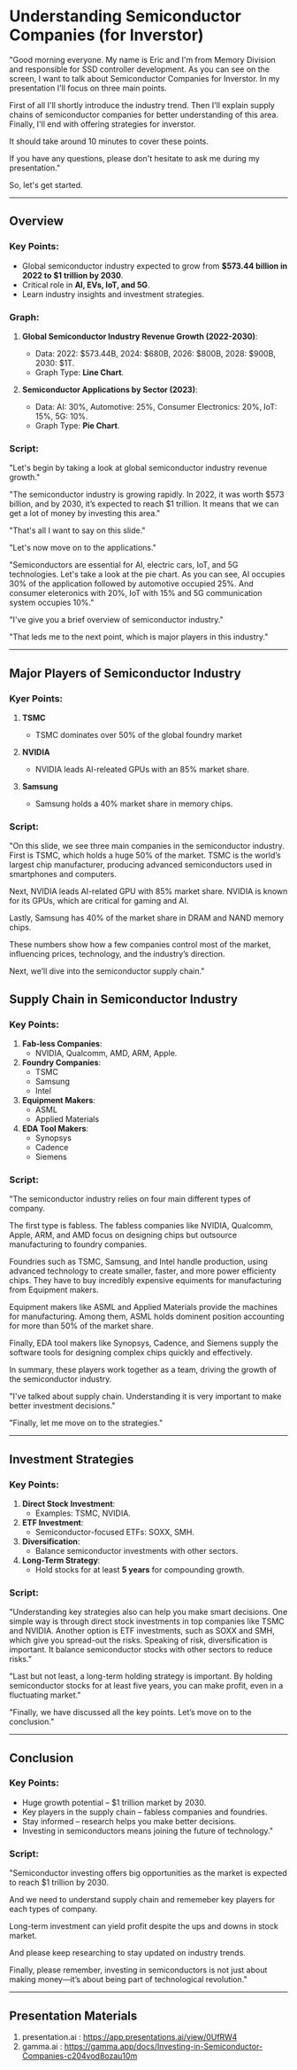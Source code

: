 # Understanding Semiconductor Companies (for Inverstor)

"Good morning everyone. My name is Eric and I'm from Memory Division and responsible for SSD controller development. As you can see on the screen, I want to talk about Semiconductor Companies for Inverstor. In my presentation I'll focus on three main points. 

First of all I'll shortly introduce the industry trend. Then I'll explain supply chains of semiconductor companies for better understanding of this area. Finally, I'll end with offering strategies for inverstor.

It should take around 10 minutes to cover these points. 

If you have any questions, please don't hesitate to ask me during my presentation."

So, let's get started.

---

## Overview

### Key Points:
- Global semiconductor industry expected to grow from **$573.44 billion in 2022 to $1 trillion by 2030**.
- Critical role in **AI, EVs, IoT, and 5G**.
- Learn industry insights and investment strategies.

### Graph:
1. **Global Semiconductor Industry Revenue Growth (2022-2030)**:
   - Data: 2022: $573.44B, 2024: $680B, 2026: $800B, 2028: $900B, 2030: $1T.
   - Graph Type: **Line Chart**.

2. **Semiconductor Applications by Sector (2023)**:
   - Data: AI: 30%, Automotive: 25%, Consumer Electronics: 20%, IoT: 15%, 5G: 10%.
   - Graph Type: **Pie Chart**.

### Script:
"Let's begin by taking a look at global semiconductor industry revenue growth."

"The semiconductor industry is growing rapidly. In 2022, it was worth $573 billion, and by 2030, it’s expected to reach $1 trillion. It means that we can get a lot of money by investing this area."

"That's all I want to say on this slide."

"Let's now move on to the applications."

"Semiconductors are essential for AI, electric cars, IoT, and 5G technologies. Let's take a look at the pie chart. As you can see, AI occupies 30% of the application followed by automotive occupied 25%. And consumer eleteronics with 20%, IoT with 15% and 5G communication system occupies 10%."

"I've give you a brief overview of semiconductor industry."

"That leds me to the next point, which is major players in this industry."

---

## Major Players of Semiconductor Industry

### Kyer Points:
1. **TSMC**
   - TSMC dominates over 50% of the global foundry market

2. **NVIDIA**
   - NVIDIA leads AI-releated GPUs with an 85% market share.

3. **Samsung**
   - Samsung holds a 40% market share in memory chips.

### Script:
"On this slide, we see three main companies in the semiconductor industry. First is TSMC, which holds a huge 50% of the market. TSMC is the world’s largest chip manufacturer, producing advanced semiconductors used in smartphones and computers.

Next, NVIDIA leads AI-related GPU with 85% market share. NVIDIA is known for its GPUs, which are critical for gaming and AI.

Lastly, Samsung has 40% of the market share in DRAM and NAND memory chips.

These numbers show how a few companies control most of the market, influencing prices, technology, and the industry’s direction.

Next, we’ll dive into the semiconductor supply chain."

## Supply Chain in Semiconductor Industry

### Key Points:
1. **Fab-less Companies**:
   - NVIDIA, Qualcomm, AMD, ARM, Apple.
2. **Foundry Companies**:
   - TSMC
   - Samsung
   - Intel
3. **Equipment Makers**:
   - ASML
   - Applied Materials
4. **EDA Tool Makers**:
   - Synopsys
   - Cadence
   - Siemens

### Script:
"The semiconductor industry relies on four main different types of company.

The first type is fabless. The fabless companies like NVIDIA, Qualcomm, Apple, ARM, and AMD focus on designing chips but outsource manufacturing to foundry companies. 

Foundries such as TSMC, Samsung, and Intel handle production, using advanced technology to create smaller, faster, and more power efficienty chips. They have to buy incredibly expensive equiments for manufacturing from Equipment makers. 

Equipment makers like ASML and Applied Materials provide the machines for manufacturing. Among them, ASML holds dominent position accounting for more than 50% of the market share.

Finally, EDA tool makers like Synopsys, Cadence, and Siemens supply the software tools for designing complex chips quickly and effectively. 

In summary, these players work together as a team, driving the growth of the semiconductor industry.

"I've talked about supply chain. Understanding it is very important to make better investment decisions."

"Finally, let me move on to the strategies."

---

## Investment Strategies

### Key Points:
1. **Direct Stock Investment**:
   - Examples: TSMC, NVIDIA.
2. **ETF Investment**:
   - Semiconductor-focused ETFs: SOXX, SMH.
3. **Diversification**:
   - Balance semiconductor investments with other sectors.
4. **Long-Term Strategy**:
   - Hold stocks for at least **5 years** for compounding growth.

### Script:
"Understanding key strategies also can help you make smart decisions. One simple way is through direct stock investments in top companies like TSMC and NVIDIA. Another option is ETF investments, such as SOXX and SMH, which give you spread-out the risks. Speaking of risk, diversification is important. It balance semiconductor stocks with other sectors to reduce risks."

"Last but not least, a long-term holding strategy is important. By holding semiconductor stocks for at least five years, you can make profit, even in a fluctuating market."

"Finally, we have discussed all the key points. Let’s move on to the conclusion."

---

## Conclusion

### Key Points:
- Huge growth potential – $1 trillion market by 2030.
- Key players in the supply chain – fabless companies and foundries.
- Stay informed – research helps you make better decisions.
- Investing in semiconductors means joining the future of technology."

### Script:
"Semiconductor investing offers big opportunities as the market is expected to reach $1 trillion by 2030.

And we need to understand supply chain and rememeber key players for each types of company. 

Long-term investment can yield profit despite the ups and downs in stock market.

And please keep researching to stay updated on industry trends.

Finally, please remember, investing in semiconductors is not just about making money—it’s about being part of technological revolution."

---

## Presentation Materials

1. presentation.ai : https://app.presentations.ai/view/0UfRW4
2. gamma.ai : https://gamma.app/docs/Investing-in-Semiconductor-Companies-c204vod8ozau10m
